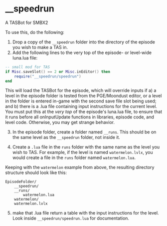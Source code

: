# __speedrun
A TASBot for SMBX2

To use this, do the following:
1. Drop a copy of the `__speedrun` folder into the directory of the episode you wish to make a TAS in.
2. Add the following lines to the very top of the episode- or level-wide luna.lua file:

```lua
-- small mod for TAS
if Misc.saveSlot() == 2 or Misc.inEditor() then
	require("__speedrun/speedrun")
end
```
This will load the TASBot for the episode, which will override inputs if a) a level in the episode folder is tested from the PGE/Moondust editor, or a level in the folder is 
entered in-game with the second save file slot being used; and b) there is a .lua file containing input instructions for the current level. You must put this at the _very top_ 
of the episode's luna.lua file, to ensure that it runs before all onInputUpdate functions in libraries, episode code, and level code. Otherwise, you may get strange behavior.

3. In the episode folder, create a folder named `__runs`. This should be on the same level as the `__speedrun` folder, not inside it.

4. Create a `.lua` file in the `runs` folder with the same name as the level you wish to TAS. For example, if the level is named `watermelon.lvlx`, you would create a file in the 
`runs` folder named `watermelon.lua`.

Keeping with the `watermelon` example from above, the resulting directory structure should look like this:
```
EpisodeFolder/
	__speedrun/
	__runs/
		watermelon.lua
	watermelon/
	watermelon.lvlx
```

5. make that .lua file return a table with the input instructions for the level. Look inside `__speedrun/speedrun.lua` for documentation.
